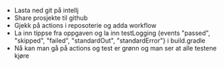 - Lasta ned git på intellj
- Share prosjekte til github
- Gjekk på actions i reposoterie og adda workflow
- La inn tippse fra oppgaven og la inn testLogging {events "passed", "skipped", "failed", "standardOut", "standardError"}
 i build.gradle
- Nå kan man gå på actions og test er grønn og man ser at alle testene kjøre
 

